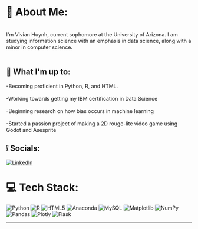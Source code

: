 # 🤍 About Me:
 <br>I'm Vivian Huynh, current sophomore at the University of Arizona. I am studying information science with an emphasis in data science, along with a minor in computer science. <br><br> 
 
 ## 💭 What I'm up to:
 -Becoming proficient in Python, R, and HTML. <br><br>-Working towards getting my IBM certification in Data Science <br><br>-Beginning research on how bias occurs in machine learning 
 <br><br>-Started a passion project of making a 2D rouge-lite video game using Godot and Asesprite


## ❕ Socials:
[![LinkedIn](https://img.shields.io/badge/LinkedIn-%230077B5.svg?logo=linkedin&logoColor=white)](https://linkedin.com/in/vivthuy) 

# 💻 Tech Stack:
![Python](https://img.shields.io/badge/python-3670A0?style=for-the-badge&logo=python&logoColor=ffdd54) ![R](https://img.shields.io/badge/r-%23276DC3.svg?style=for-the-badge&logo=r&logoColor=white) ![HTML5](https://img.shields.io/badge/html5-%23E34F26.svg?style=for-the-badge&logo=html5&logoColor=white) ![Anaconda](https://img.shields.io/badge/Anaconda-%2344A833.svg?style=for-the-badge&logo=anaconda&logoColor=white) ![MySQL](https://img.shields.io/badge/mysql-%2300000f.svg?style=for-the-badge&logo=mysql&logoColor=white) ![Matplotlib](https://img.shields.io/badge/Matplotlib-%23ffffff.svg?style=for-the-badge&logo=Matplotlib&logoColor=black) ![NumPy](https://img.shields.io/badge/numpy-%23013243.svg?style=for-the-badge&logo=numpy&logoColor=white) ![Pandas](https://img.shields.io/badge/pandas-%23150458.svg?style=for-the-badge&logo=pandas&logoColor=white) ![Plotly](https://img.shields.io/badge/Plotly-%233F4F75.svg?style=for-the-badge&logo=plotly&logoColor=white) ![Flask](https://img.shields.io/badge/flask-%23000.svg?style=for-the-badge&logo=flask&logoColor=white)

---

<!-- Proudly created with GPRM ( https://gprm.itsvg.in ) -->
